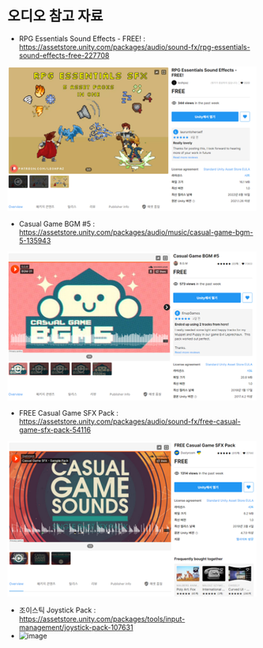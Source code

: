 # 오디오 참고 자료

- RPG Essentials Sound Effects - FREE! : https://assetstore.unity.com/packages/audio/sound-fx/rpg-essentials-sound-effects-free-227708  

![alt text](image-6.png)  

- Casual Game BGM #5 : https://assetstore.unity.com/packages/audio/music/casual-game-bgm-5-135943  

![alt text](image-12.png)

- FREE Casual Game SFX Pack : https://assetstore.unity.com/packages/audio/sound-fx/free-casual-game-sfx-pack-54116  

![alt text](image-13.png)

- 조이스틱 Joystick Pack : https://assetstore.unity.com/packages/tools/input-management/joystick-pack-107631
- ![image](https://github.com/s8st/20240320FinalProject/assets/153998744/231fd097-4d09-4551-a939-fda4ca8bf187)
